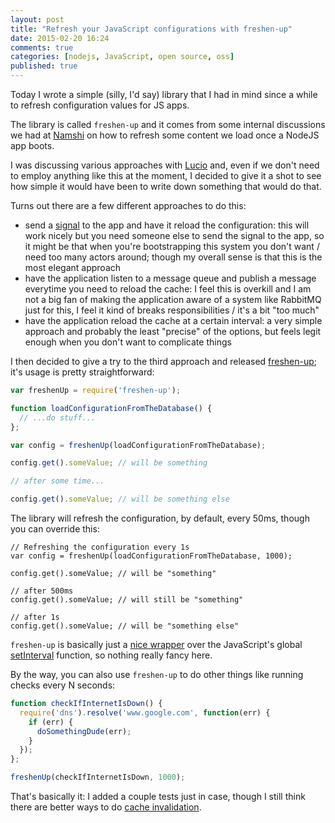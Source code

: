 ```yaml
---
layout: post
title: "Refresh your JavaScript configurations with freshen-up"
date: 2015-02-20 16:24
comments: true
categories: [nodejs, JavaScript, open source, oss]
published: true
---
```


Today I wrote a simple (silly, I'd say) library
that I had in mind since a while to refresh
configuration values for JS apps.

<!-- more -->

The library is called `freshen-up` and it comes
from some internal discussions we had at [Namshi](http://tech.namshi.com/)
on how to refresh some content we load once a
NodeJS app boots.

I was discussing various approaches with [Lucio](https://ae.linkedin.com/in/unlucio)
and, even if we don't need to employ anything
like this at the moment, I decided to give it a
shot to see how simple it would have been to write down
something that would do that.

Turns out there are a few different approaches to
do this:

* send a [signal](http://en.wikipedia.org/wiki/Unix_signal) to the app
and have it reload the configuration: this will work
nicely but you need someone else to send the signal
to the app, so it might be that when you're bootstrapping
this system you don't want / need too many actors around;
though my overall sense is that this is the most elegant
approach
* have the application listen to a message queue
and publish a message everytime you need to reload
the cache: I feel this is overkill and I am not a big
fan of making the application aware of a system like
RabbitMQ just for this, I feel it kind of breaks
responsibilities / it's a bit "too much"
* have the application reload the cache at a certain
interval: a very simple approach and probably the least
"precise" of the options, but feels legit enough when
you don't want to complicate things

I then decided to give a try to the third approach and
released [freshen-up](https://github.com/odino/node-freshen-up);
it's usage is pretty straightforward:

``` javascript
var freshenUp = require('freshen-up');

function loadConfigurationFromTheDatabase() {
  // ...do stuff...
};

var config = freshenUp(loadConfigurationFromTheDatabase);

config.get().someValue; // will be something

// after some time...

config.get().someValue; // will be something else
```

The library will refresh the configuration, by default,
every 50ms, though you can override this:

```
// Refreshing the configuration every 1s
var config = freshenUp(loadConfigurationFromTheDatabase, 1000);

config.get().someValue; // will be "something"

// after 500ms
config.get().someValue; // will still be "something"

// after 1s
config.get().someValue; // will be "something else"
```

`freshen-up` is basically just a [nice wrapper](https://github.com/odino/node-freshen-up/blob/2f9a3ab2ad2dd5529fff9cd1f3137983746e91ec/index.js#L11-L19) over the
JavaScript's global [setInterval](https://developer.mozilla.org/en-US/docs/Web/API/WindowTimers.setInterval)
function, so nothing really fancy here.

By the way, you can also use `freshen-up` to do other
things like running checks every N seconds:

``` javascript
function checkIfInternetIsDown() {
  require('dns').resolve('www.google.com', function(err) {
    if (err) {
      doSomethingDude(err);
    }
  });
};

freshenUp(checkIfInternetIsDown, 1000);
```

That's basically it: I added a couple tests just in case,
though I still think there are better ways to do
[cache invalidation](http://martinfowler.com/bliki/TwoHardThings.html).






